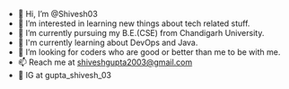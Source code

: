 - 👋 Hi, I’m @Shivesh03
- 👀 I’m interested in learning new things about tech related stuff.
- 🌱 I’m currently pursuing my B.E.(CSE) from Chandigarh University.
- 🥸 I'm currently learning about DevOps and Java.
- 💞️ I’m looking for coders who are good or better than me to be with me.
- 📫 Reach me at shiveshgupta2003@gmail.com 
- 📧 IG at gupta_shivesh_03

<!---
Shivesh03/Shivesh03 is a ✨ special ✨ repository because its `README.md` (this file) appears on your GitHub profile.
You can click the Preview link to take a look at your changes.
--->
